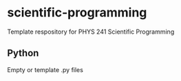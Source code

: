 # scientific-programming
Template respository for PHYS 241 Scientific Programming
## Python
Empty or template .py files

